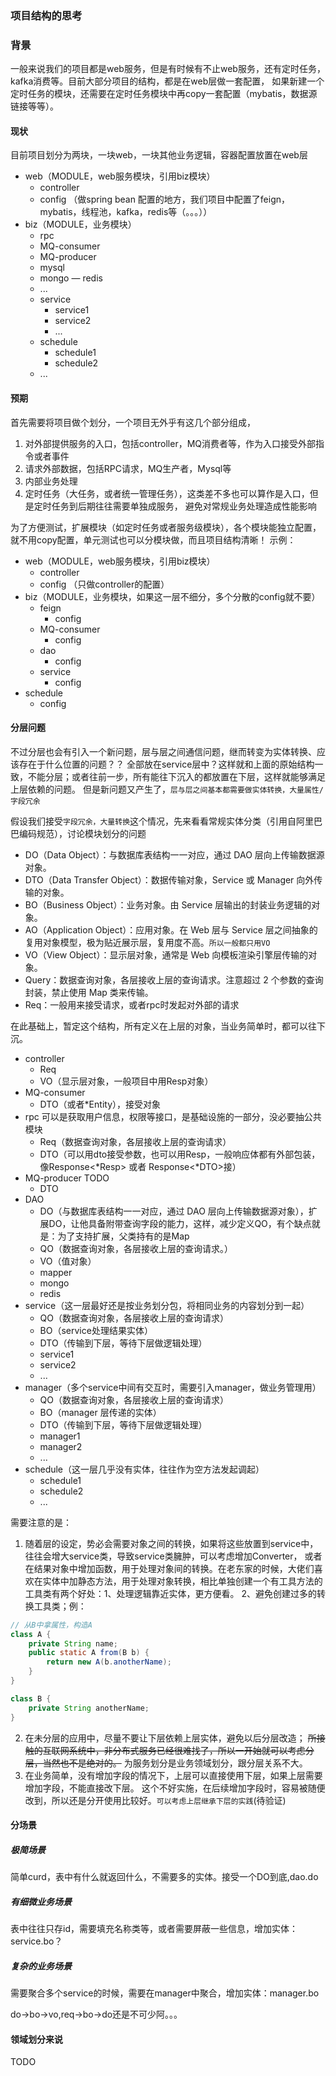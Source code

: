 ### 项目结构的思考
### 背景
一般来说我们的项目都是web服务，但是有时候有不止web服务，还有定时任务，kafka消费等。目前大部分项目的结构，都是在web层做一套配置，
如果新建一个定时任务的模块，还需要在定时任务模块中再copy一套配置（mybatis，数据源链接等等）。


#### 现状
目前项目划分为两块，一块web，一块其他业务逻辑，容器配置放置在web层

- web（MODULE，web服务模块，引用biz模块）
    - controller
    - config （做spring bean 配置的地方，我们项目中配置了feign，mybatis，线程池，kafka，redis等（。。。））
- biz（MODULE，业务模块）
    - rpc
    - MQ-consumer
    - MQ-producer
    - mysql
    - mongo
    — redis
    - ...
    - service
        - service1
        - service2
        - ...
    - schedule
        - schedule1
        - schedule2
    - ...

#### 预期
首先需要将项目做个划分，一个项目无外乎有这几个部分组成，
1. 对外部提供服务的入口，包括controller，MQ消费者等，作为入口接受外部指令或者事件
2. 请求外部数据，包括RPC请求，MQ生产者，Mysql等
3. 内部业务处理
4. 定时任务（大任务，或者统一管理任务），这类差不多也可以算作是入口，但是定时任务到后期往往需要单独成服务，
避免对常规业务处理造成性能影响

为了方便测试，扩展模块（如定时任务或者服务级模块），各个模块能独立配置，就不用copy配置，单元测试也可以分模块做，而且项目结构清晰！
示例：
- web（MODULE，web服务模块，引用biz模块）
    - controller
    - config （只做controller的配置）
- biz（MODULE，业务模块，如果这一层不细分，多个分散的config就不要）
  - feign
    - config
  - MQ-consumer
    - config
  - dao
    - config
  - service
    - config
- schedule
  - config

#### 分层问题
不过分层也会有引入一个新问题，层与层之间通信问题，继而转变为实体转换、应该存在于什么位置的问题？？
全部放在service层中？这样就和上面的原始结构一致，不能分层；或者往前一步，所有能往下沉入的都放置在下层，这样就能够满足上层依赖的问题。
但是新问题又产生了，``层与层之间基本都需要做实体转换，大量属性/字段冗余``


假设我们接受``字段冗余，大量转换``这个情况，先来看看常规实体分类（引用自阿里巴巴编码规范），讨论模块划分的问题
- DO（Data Object）：与数据库表结构一一对应，通过 DAO 层向上传输数据源对象。
- DTO（Data Transfer Object）：数据传输对象，Service 或 Manager 向外传输的对象。
- BO（Business Object）：业务对象。由 Service 层输出的封装业务逻辑的对象。
- AO（Application Object）：应用对象。在 Web 层与 Service 层之间抽象的复用对象模型，极为贴近展示层，复用度不高。``所以一般都只用VO``
- VO（View Object）：显示层对象，通常是 Web 向模板渲染引擎层传输的对象。
- Query：数据查询对象，各层接收上层的查询请求。注意超过 2 个参数的查询封装，禁止使用 Map 类来传输。
- Req：一般用来接受请求，或者rpc时发起对外部的请求

在此基础上，暂定这个结构，所有定义在上层的对象，当业务简单时，都可以往下沉。

- controller
  - Req
  - VO（显示层对象，一般项目中用Resp对象）
- MQ-consumer
    - DTO（或者*Entity），接受对象
- rpc 可以是获取用户信息，权限等接口，是基础设施的一部分，没必要抽公共模块
    - Req（数据查询对象，各层接收上层的查询请求）
    - DTO（可以用dto接受参数，也可以用Resp，一般响应体都有外部包装，像Response<*Resp> 或者 Response<*DTO>接）
- MQ-producer  TODO
    - DTO
- DAO
    - DO（与数据库表结构一一对应，通过 DAO 层向上传输数据源对象），扩展DO，让他具备附带查询字段的能力，这样，减少定义QO，有个缺点就是：为了支持扩展，父类持有的是Map
    - QO（数据查询对象，各层接收上层的查询请求。）
    - VO（值对象）
    - mapper
    - mongo
    - redis
- service（这一层最好还是按业务划分包，将相同业务的内容划分到一起）
    - QO（数据查询对象，各层接收上层的查询请求）
    - BO（service处理结果实体）
    - DTO（传输到下层，等待下层做逻辑处理）
    - service1
    - service2
    - ...
- manager（多个service中间有交互时，需要引入manager，做业务管理用）
    - QO（数据查询对象，各层接收上层的查询请求）
    - BO（manager 层传递的实体）
    - DTO（传输到下层，等待下层做逻辑处理）
    - manager1
    - manager2
    - ...
- schedule（这一层几乎没有实体，往往作为空方法发起调起）
    - schedule1
    - schedule2
    - ...


需要注意的是：
1. 随着层的设定，势必会需要对象之间的转换，如果将这些放置到service中，往往会增大service类，导致service类臃肿，可以考虑增加Converter，
或者在结果对象中增加函数，用于处理对象间的转换。在老东家的时候，大佬们喜欢在实体中加静态方法，用于处理对象转换，相比单独创建一个有工具方法的
工具类有两个好处：1、处理逻辑靠近实体，更方便看。 2、避免创建过多的转换工具类；例：
```java
// 从B中拿属性，构造A
class A {
    private String name;
    public static A from(B b) {
        return new A(b.anotherName);
    }
}

class B {
    private String anotherName;
}
```
2. 在未分层的应用中，尽量不要让下层依赖上层实体，避免以后分层改造；
~~所接触的互联网系统中，非分布式服务已经很难找了，所以一开始就可以考虑分层，当然也不是绝对的。~~
为服务划分是业务领域划分，跟分层关系不大。
3. 在业务简单，没有增加字段的情况下，上层可以直接使用下层，如果上层需要增加字段，不能直接改下层。
这个不好实施，在后续增加字段时，容易被随便改到，所以还是分开使用比较好。``可以考虑上层继承下层的实践``(待验证)

#### 分场景

##### 极简场景
简单curd，表中有什么就返回什么，不需要多的实体。接受一个DO到底,dao.do
##### 有细微业务场景
表中往往只存id，需要填充名称类等，或者需要屏蔽一些信息，增加实体：service.bo？
##### 复杂的业务场景
需要聚合多个service的时候，需要在manager中聚合，增加实体：manager.bo

do->bo->vo,req->bo->do还是不可少阿。。。

#### 领域划分来说

TODO


